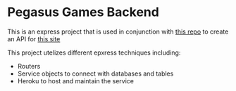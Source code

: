 # Pegasus Games Backend


This is an express project that is used in conjunction with [this repo](https://github.com/king-sawyer/Pegasus-Games) to create an API for [this site](https://pegasus-games.king-sawyer.vercel.app/)


This project utelizes different epxress techniques including:
- Routers
- Service objects to connect with databases and tables
- Heroku to host and maintain the service
